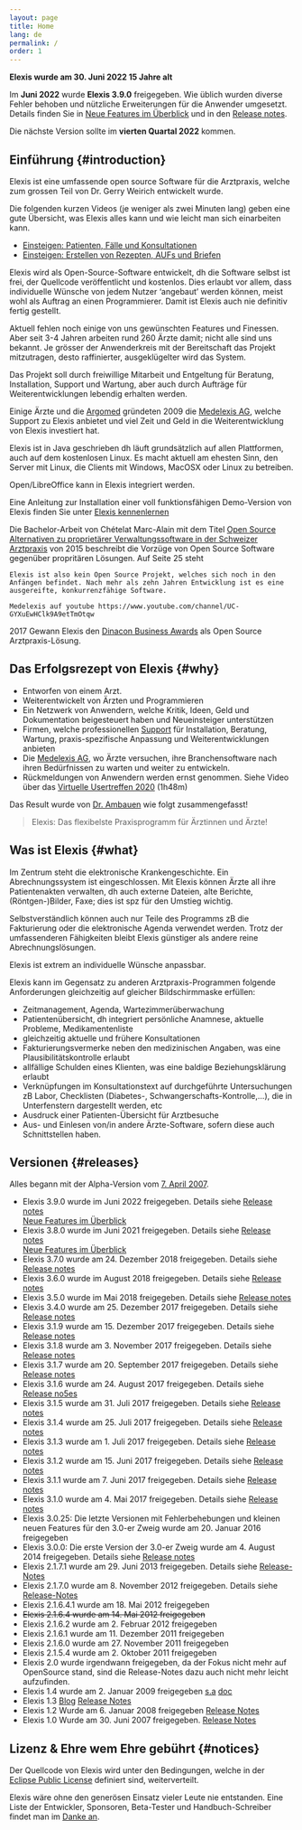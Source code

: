 ```yaml
---
layout: page
title: Home
lang: de
permalink: /
order: 1
---
```


**Elexis wurde am 30. Juni 2022 15 Jahre alt**

Im **Juni 2022** wurde **Elexis 3.9.0** freigegeben. Wie üblich wurden diverse Fehler behoben und nützliche Erweiterungen für die Anwender umgesetzt. Details finden Sie in [Neue Features im Überblick](https://www.youtube.com/watch?v=h4s_Z-E6Kds)
und in den [Release notes](https://wiki.elexis.info/Release-Notes-3.9.0).

Die nächste Version sollte im **vierten Quartal 2022** kommen.

Einführung {#introduction}
----------

Elexis ist eine umfassende open source Software für die Arztpraxis,
welche zum grossen Teil von Dr. Gerry Weirich entwickelt wurde.

Die folgenden kurzen Videos (je weniger als zwei Minuten lang) geben eine gute Übersicht, was Elexis alles kann und wie leicht man sich einarbeiten kann.

* [Einsteigen: Patienten, Fälle und Konsultationen](https://www.youtube.com/watch?v=HE_-f-62Bj4)
* [Einsteigen: Erstellen von Rezepten, AUFs und Briefen](https://www.youtube.com/watch?v=90FZXkvNVzg)

Elexis wird als Open-Source-Software entwickelt, dh die Software selbst
ist frei, der Quellcode veröffentlicht und kostenlos. Dies erlaubt vor
allem, dass individuelle Wünsche von jedem Nutzer ‘angebaut’ werden
können, meist wohl als Auftrag an einen Programmierer. Damit ist Elexis
auch nie definitiv fertig gestellt.

Aktuell fehlen noch einige von uns gewünschten Features und Finessen.
Aber seit 3-4 Jahren arbeiten rund 260 Ärzte damit; nicht alle sind uns
bekannt. Je grösser der Anwenderkreis mit der Bereitschaft das Projekt
mitzutragen, desto raffinierter, ausgeklügelter wird das System.

Das Projekt soll durch freiwillige Mitarbeit und Entgeltung für
Beratung, Installation, Support und Wartung, aber auch durch Aufträge
für Weiterentwicklungen lebendig erhalten werden.

Einige Ärzte und die [Argomed](http://www.argomed.ch/) gründeten 2009
die [Medelexis AG](http://www.medelexis.ch), welche Support zu Elexis
anbietet und viel Zeit und Geld in die Weiterentwicklung von Elexis
investiert hat.

Elexis ist in Java geschrieben dh läuft grundsätzlich auf allen
Plattformen, auch auf dem kostenlosen Linux. Es macht aktuell am ehesten
Sinn, den Server mit Linux, die Clients mit Windows, MacOSX oder Linux
zu betreiben.

Open/LibreOffice kann in Elexis integriert werden.

Eine Anleitung zur Installation einer voll funktionsfähigen Demo-Version
von Elexis finden Sie unter [Elexis kennenlernen](https://wiki.elexis.info/Installation_Elexis_3.0_OpenSource)

Die Bachelor-Arbeit von Chételat Marc-Alain mit dem Titel [Open Source
Alternativen zu proprietärer Verwaltungssoftware in der Schweizer
Arztpraxis](http://www.digitale-nachhaltigkeit.unibe.ch/unibe/portal/fak_wiso/a_bwl/inst_wi/abt_digital/content/e273593/e393023/e393029/e393448/Chetelat2015_OSSArztpraxisLoesung_ger.pdf)
von 2015 beschreibt die Vorzüge von Open Source Software gegenüber
propritären Lösungen. Auf Seite 25 steht

    Elexis ist also kein Open Source Projekt, welches sich noch in den Anfängen befindet. Nach mehr als zehn Jahren Entwicklung ist es eine ausgereifte, konkurrenzfähige Software.

    Medelexis auf youtube https://www.youtube.com/channel/UC-GYXuEwHClk9A9etTmOtqw

2017 Gewann Elexis den [Dinacon Business Awards](https://awards.dinacon.ch/kontakt/vergangene-awards/gewinner-2017) als Open Source Arztpraxis-Lösung.

Das Erfolgsrezept von Elexis {#why}
----------------------------

-   Entworfen von einem Arzt.
-   Weiterentwickelt von Ärzten und Programmieren
-   Ein Netzwerk von Anwendern, welche Kritik, Ideen, Geld und
    Dokumentation beigesteuert haben und Neueinsteiger unterstützen
-   Firmen, welche professionellen [Support](support.html) für
    Installation, Beratung, Wartung, praxis-spezifische Anpassung und
    Weiterentwicklungen anbieten
-   Die [Medelexis AG](http://www.medelexis.ch), wo Ärzte versuchen,
    ihre Branchensoftware nach ihren Bedürfnissen zu warten und weiter
    zu entwickeln.
-   Rückmeldungen von Anwendern werden ernst genommen. Siehe Video über das [Virtuelle Usertreffen 2020](https://www.youtube.com/watch?v=ICX6P7L0Y_0) (1h48m)

Das Result wurde von [Dr.
Ambauen](https://sourceforge.net/users/ambadso) wie folgt
zusammengefasst!

> Elexis: Das flexibelste Praxisprogramm für Ärztinnen und Ärzte!

Was ist Elexis {#what}
--------------

Im Zentrum steht die elektronische Krankengeschichte. Ein
Abrechnungssystem ist eingeschlossen. Mit Elexis können Ärzte all ihre
Patientenakten verwalten, dh auch externe Dateien, alte Berichte,
(Röntgen-)Bilder, Faxe; dies ist spz für den Umstieg wichtig.

Selbstverständlich können auch nur Teile des Programms zB die
Fakturierung oder die elektronische Agenda verwendet werden.
Trotz der umfassenderen Fähigkeiten bleibt Elexis günstiger als andere
reine Abrechnungslösungen.

Elexis ist extrem an individuelle Wünsche anpassbar.

Elexis kann im Gegensatz zu anderen Arztpraxis-Programmen folgende
Anforderungen gleichzeitig auf gleicher Bildschirmmaske erfüllen:

-   Zeitmanagement, Agenda, Wartezimmerüberwachung
-   Patientenübersicht, dh integriert persönliche Anamnese, aktuelle
    Probleme, Medikamentenliste
-   gleichzeitig aktuelle und frühere Konsultationen
-   Fakturierungsvermerke neben den medizinischen Angaben, was eine
    Plausibilitätskontrolle erlaubt
-   allfällige Schulden eines Klienten, was eine baldige
    Beziehungsklärung erlaubt
-   Verknüpfungen im Konsultationstext auf durchgeführte Untersuchungen
    zB Labor, Checklisten (Diabetes-, Schwangerschafts-Kontrolle,…), die
    in Unterfenstern dargestellt werden, etc
-   Ausdruck einer Patienten-Übersicht für Arztbesuche
-   Aus- und Einlesen von/in andere Ärzte-Software, sofern diese auch
    Schnittstellen haben.

Versionen {#releases}
---------

Alles begann mit der Alpha-Version vom [7. April
2007](http://sourceforge.net/p/elexis/news/2006/04/alpha-version-freigegeben/).

-   Elexis 3.9.0 wurde im Juni 2022 freigegeben. Details siehe
    [Release notes](https://wiki.elexis.info/Release-Notes-3.9.0)<br>
    [Neue Features im Überblick](https://www.youtube.com/watch?v=h4s_Z-E6Kds)
-   Elexis 3.8.0 wurde im Juni 2021 freigegeben. Details siehe
    [Release notes](https://wiki.elexis.info/Release-Notes-3.8.0)<br>
    [Neue Features im Überblick](https://www.youtube.com/watch?v=h4s_Z-E6Kds)
-   Elexis 3.7.0 wurde am 24. Dezember 2018 freigegeben. Details siehe
    [Release notes](https://wiki.elexis.info/Release-Notes-3.7.0)
-   Elexis 3.6.0 wurde im August 2018 freigegeben. Details siehe
    [Release notes](https://wiki.elexis.info/Release-Notes-3.6.0)
-   Elexis 3.5.0 wurde im Mai 2018 freigegeben. Details siehe
    [Release notes](https://wiki.elexis.info/Release-Notes-3.5.0)
-   Elexis 3.4.0 wurde am 25. Dezember 2017 freigegeben. Details siehe
    [Release notes](https://wiki.elexis.info/Release-Notes-3.4.0)
-   Elexis 3.1.9 wurde am 15. Dezember 2017 freigegeben. Details siehe
    [Release notes](https://wiki.elexis.info/Release-Notes-3.1.9)
-   Elexis 3.1.8 wurde am 3. November 2017 freigegeben. Details siehe
    [Release notes](https://wiki.elexis.info/Release-Notes-3.1.8)
-   Elexis 3.1.7 wurde am 20. September 2017 freigegeben. Details siehe
    [Release notes](https://wiki.elexis.info/Release-Notes-3.1.7)
-   Elexis 3.1.6 wurde am 24. August 2017 freigegeben. Details siehe
    [Release no5es](https://wiki.elexis.info/Release-Notes-3.1.6)
-   Elexis 3.1.5 wurde am 31. Juli 2017 freigegeben. Details siehe
    [Release notes](https://wiki.elexis.info/Release-Notes-3.1.5)
-   Elexis 3.1.4 wurde am 25. Juli 2017 freigegeben. Details siehe
    [Release notes](https://wiki.elexis.info/Release-Notes-3.1.4)
-   Elexis 3.1.3 wurde am 1. Juli 2017 freigegeben. Details siehe
    [Release notes](https://wiki.elexis.info/Release-Notes-3.1.3)
-   Elexis 3.1.2 wurde am 15. Juni 2017 freigegeben. Details siehe
    [Release notes](https://wiki.elexis.info/Release-Notes-3.1.2)
-   Elexis 3.1.1 wurde am 7. Juni 2017 freigegeben. Details siehe
    [Release notes](https://wiki.elexis.info/Release-Notes-3.1.1)
-   Elexis 3.1.0 wurde am 4. Mai 2017 freigegeben. Details siehe
    [Release notes](https://wiki.elexis.info/Release-Notes-3.1.0)
-   Elexis 3.0.25: Die letzte Versionen mit Fehlerbehebungen und kleinen neuen Features für den 3.0-er Zweig
    wurde am 20. Januar 2016 freigegeben
-   Elexis 3.0.0: Die erste Version der 3.0-er Zweig wurde am 4. August 2014 freigegeben.  Details siehe
    [Release notes](https://wiki.elexis.info/Release-Notes-3.0.0)
-   Elexis 2.1.7.1 wurde am 29. Juni 2013 freigegeben. Details siehe
    [Release-Notes](https://github.com/elexis/elexis/wiki/Release-Notes-for-2.1.7.1)
-   Elexis 2.1.7.0 wurde am 8. November 2012 freigegeben. Details siehe
    [Release-Notes](https://github.com/elexis/elexis/wiki/Release-Notes-for-2.1.7.0)
-   Elexis 2.1.6.4.1 wurde am 18. Mai 2012 freigegeben
-   ~~Elexis 2.1.6.4 wurde am 14. Mai 2012 freigegeben~~
-   Elexis 2.1.6.2 wurde am 2. Februar 2012 freigegeben
-   Elexis 2.1.6.1 wurde am 11. Dezember 2011 freigegeben
-   Elexis 2.1.6.0 wurde am 27. November 2011 freigegeben
-   Elexis 2.1.5.4 wurde am 2. Oktober 2011 freigegeben
-   Elexis 2.0 wurde irgendwann freigegeben, da der Fokus nicht mehr auf
    OpenSource stand, sind die Release-Notes dazu auch nicht mehr leicht
    aufzufinden.
-   Elexis 1.4 wurde am 2. Januar 2009 freigegeben
    [s.a](http://sourceforge.net/p/elexis/news/2008/12/release-14/)
    [doc](http://www.rgw.ch/elexis/dox/update14.pdf)
-   Elexis 1.3
    [Blog](http://elexisblog.blogspot.ch/2008_04_01_archive.html)
    [Release Notes](http://www.elexis.ch/jp/content/view/202/39/)
-   Elexis 1.2 Wurde am 6. Januar 2008 freigegeben [Release
    Notes](http://sourceforge.net/p/elexis/news/2008/01/release-12/)
-   Elexis 1.0 Wurde am 30. Juni 2007 freigegeben. [Release
    Notes](http://sourceforge.net/p/elexis/news/2007/07/release-10/)

Lizenz & Ehre wem Ehre gebührt {#notices}
------------------------------

Der Quellcode von Elexis wird unter den Bedingungen, welche in der
[Eclipse Public License](epl-v10.html) definiert sind, weiterverteilt.

Elexis wäre ohne den generösen Einsatz vieler Leute nie entstanden. Eine
Liste der Entwickler, Sponsoren, Beta-Tester und Handbuch-Schreiber
findet man im [Danke an]({{site.baseurl}}/contributors).

